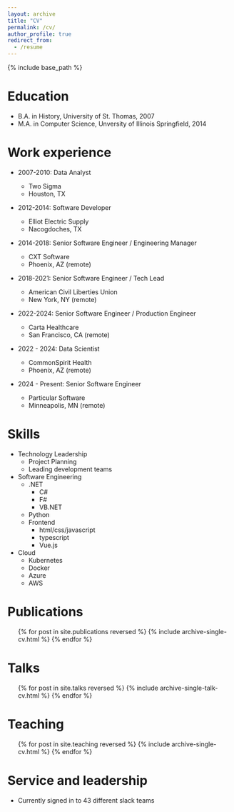 ```yaml
---
layout: archive
title: "CV"
permalink: /cv/
author_profile: true
redirect_from:
  - /resume
---
```


{% include base_path %}

Education
======
* B.A. in History, University of St. Thomas, 2007
* M.A. in Computer Science, Unversity of Illinois Springfield, 2014

Work experience
======

* 2007-2010: Data Analyst
  * Two Sigma
  * Houston, TX

* 2012-2014: Software Developer
  * Elliot Electric Supply
  * Nacogdoches, TX

* 2014-2018: Senior Software Engineer / Engineering Manager
  * CXT Software
  * Phoenix, AZ (remote)

* 2018-2021: Senior Software Engineer / Tech Lead
  * American Civil Liberties Union
  * New York, NY (remote)

* 2022-2024: Senior Software Engineer / Production Engineer
  * Carta Healthcare
  * San Francisco, CA (remote)

* 2022 - 2024: Data Scientist
  * CommonSpirit Health
  * Phoenix, AZ (remote)

* 2024 - Present: Senior Software Engineer
  * Particular Software
  * Minneapolis, MN (remote)


<!--
* Spring 2024: Academic Pages Collaborator
  * GitHub University
  * Duties includes: Updates and improvements to template
  * Supervisor: The Users

* Fall 2015: Research Assistant
  * GitHub University
  * Duties included: Merging pull requests
  * Supervisor: Professor Hub

* Summer 2015: Research Assistant
  * GitHub University
  * Duties included: Tagging issues
  * Supervisor: Professor Git
-->
  
Skills
======

* Technology Leadership
  * Project Planning
  * Leading development teams
* Software Engineering
  * .NET
    * C#
    * F#
    * VB.NET
  * Python
  * Frontend
    * html/css/javascript
    * typescript
    * Vue.js
* Cloud 
  * Kubernetes
  * Docker
  * Azure
  * AWS


Publications
======
  <ul>{% for post in site.publications reversed %}
    {% include archive-single-cv.html %}
  {% endfor %}</ul>
  
Talks
======
  <ul>{% for post in site.talks reversed %}
    {% include archive-single-talk-cv.html  %}
  {% endfor %}</ul>
  
Teaching
======
  <ul>{% for post in site.teaching reversed %}
    {% include archive-single-cv.html %}
  {% endfor %}</ul>
  
Service and leadership
======
* Currently signed in to 43 different slack teams
